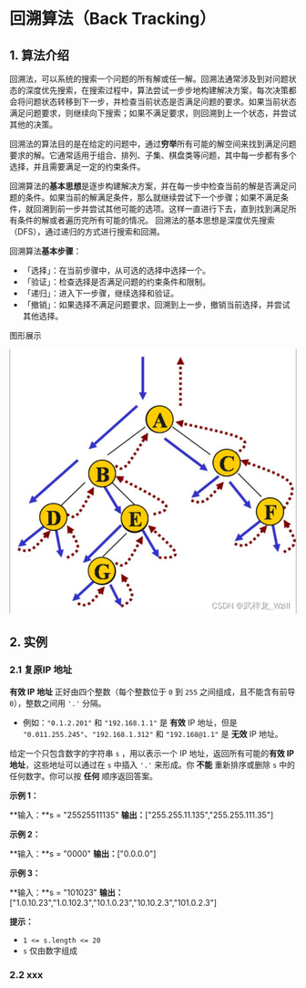 # 回溯算法（Back Tracking）

## 1. 算法介绍
回溯法，可以系统的搜索一个问题的所有解或任一解。回溯法通常涉及到对问题状态的深度优先搜索，在搜索过程中，算法尝试一步步地构建解决方案，每次决策都会将问题状态转移到下一步，并检查当前状态是否满足问题的要求。如果当前状态满足问题要求，则继续向下搜索；如果不满足要求，则回溯到上一个状态，并尝试其他的决策。

回溯法的算法目的是在给定的问题中，通过**穷举**所有可能的解空间来找到满足问题要求的解。它通常适用于组合、排列、子集、棋盘类等问题，其中每一步都有多个选择，并且需要满足一定的约束条件。

回溯算法的**基本思想**是逐步构建解决方案，并在每一步中检查当前的解是否满足问题的条件。如果当前的解满足条件，那么就继续尝试下一个步骤；如果不满足条件，就回溯到前一步并尝试其他可能的选项。这样一直进行下去，直到找到满足所有条件的解或者遍历完所有可能的情况。
回溯法的基本思想是深度优先搜索（DFS），通过递归的方式进行搜索和回溯。

回溯算法**基本步骤**：
- 「选择」：在当前步骤中，从可选的选择中选择一个。
- 「验证」：检查选择是否满足问题的约束条件和限制。
- 「递归」：进入下一步骤，继续选择和验证。
- 「撤销」：如果选择不满足问题要求，回溯到上一步，撤销当前选择，并尝试其他选择。

图形展示

![enter image description here](https://github.com/xiaohuidu/algorithm/blob/master/images/af04fbf27f884eae844d356d4c9bd3ea.png)


## 2. 实例
### 2.1 复原IP 地址
**有效 IP 地址**  正好由四个整数（每个整数位于  `0`  到  `255`  之间组成，且不能含有前导  `0`），整数之间用  `'.'`  分隔。

-   例如：`"0.1.2.201"`  和 `"192.168.1.1"`  是  **有效**  IP 地址，但是  `"0.011.255.245"`、`"192.168.1.312"`  和  `"192.168@1.1"`  是  **无效**  IP 地址。

给定一个只包含数字的字符串  `s`  ，用以表示一个 IP 地址，返回所有可能的**有效 IP 地址**，这些地址可以通过在  `s`  中插入 `'.'`  来形成。你  **不能** 重新排序或删除  `s`  中的任何数字。你可以按  **任何**  顺序返回答案。

**示例 1：**

**输入：**s = "25525511135"
**输出：**["255.255.11.135","255.255.111.35"]

**示例 2：**

**输入：**s = "0000"
**输出：**["0.0.0.0"]

**示例 3：**

**输入：**s = "101023"
**输出：**["1.0.10.23","1.0.102.3","10.1.0.23","10.10.2.3","101.0.2.3"]

**提示：**

-   `1 <= s.length <= 20`
-   `s`  仅由数字组成
### 2.2 xxx
<!--stackedit_data:
eyJoaXN0b3J5IjpbLTE2NzgzMzM2OTgsLTE1MDI1NDgxMzAsMj
E1MjIzODA4LC0xODUzMzIyMzU5XX0=
-->